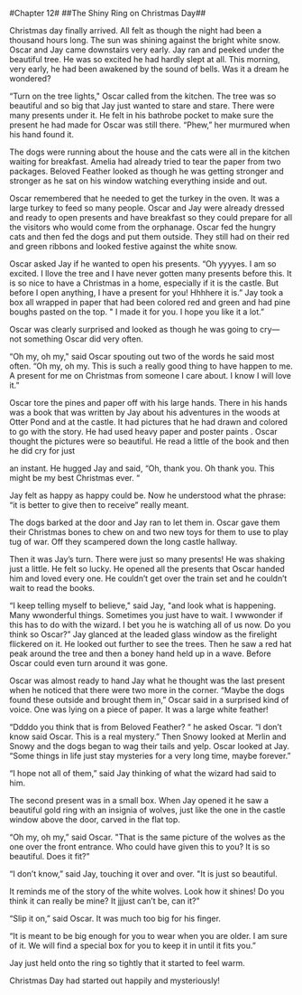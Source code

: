 #Chapter 12#
##The Shiny Ring on Christmas Day##

Christmas day finally arrived. All felt as though the night had been a thousand hours long. The sun was shining against the bright white snow. Oscar and Jay came downstairs very early. Jay ran and peeked under the beautiful tree. He was so excited he had hardly slept at all. This morning, very early, he had been awakened by the sound of bells. Was it a dream he wondered?

“Turn on the tree lights," Oscar called from the kitchen. The tree was so beautiful and so big that Jay just wanted to stare and stare. There were many presents under it. He felt in his bathrobe pocket to make sure the present he had made for Oscar was still there. “Phew,” her murmured when his hand found it.

The dogs were running about the house and the cats were all in the kitchen waiting for breakfast. Amelia had already tried to tear the paper from two packages. Beloved Feather looked as though he was getting stronger and stronger as he sat on his window watching everything inside and out.

Oscar remembered that he needed to get the turkey in the oven. It was a large turkey to feed so many people. Oscar and Jay were already dressed and ready to open presents and have breakfast so they could prepare for all the visitors who would come from the orphanage. Oscar fed the hungry cats and then fed the dogs and put them outside. They still had on their red and green ribbons and looked festive against the white snow.

Oscar asked Jay if he wanted to open his presents. “Oh yyyyes. I am so excited. I llove the tree and I have never gotten many presents before this. It is so nice to have a Christmas in a home, especially if it is the castle. But before I open anything, I have a present for you! Hhhhere it is.” Jay took a box all wrapped in paper that had been colored red and green and had pine boughs pasted on the top. " I made it for you. I hope you like it a lot.”

Oscar was clearly surprised and looked as though he was going to cry— not something Oscar did very often.

“Oh my, oh my," said Oscar spouting out two of the words he said most often. “Oh my, oh my. This is such a really good thing to have happen to me. A present for me on Christmas from someone I care about. I know I will love it.”

Oscar tore the pines and paper off with his large hands. There in his hands was a book that was written by Jay about his adventures in the woods at Otter Pond and at the castle. It had pictures that he had drawn and colored to go with the story. He had used heavy paper and poster paints . Oscar thought the pictures were so beautiful. He read a little of the book and then he did cry for just

an instant. He hugged Jay and said, “Oh, thank you. Oh thank you. This might be my best Christmas ever. “

Jay felt as happy as happy could be. Now he understood what the phrase: “it is better to give then to receive” really meant.

The dogs barked at the door and Jay ran to let them in. Oscar gave them their Christmas bones to chew on and two new toys for them to use to play tug of war. Off they scampered down the long castle hallway.

Then it was Jay’s turn. There were just so many presents! He was shaking just a little. He felt so lucky. He opened all the presents that Oscar handed him and loved every one. He couldn’t get over the train set and he couldn’t wait to read the books.

“I keep telling myself to believe," said Jay, "and look what is happening. Many wwonderful things. Sometimes you just have to wait. I wwwonder if this has to do with the wizard. I bet you he is watching all of us now. Do you think so Oscar?” Jay glanced at the leaded glass window as the firelight flickered on it. He looked out further to see the trees. Then he saw a red hat peak around the tree and then a boney hand held up in a wave. Before Oscar could even turn around it was gone.

Oscar was almost ready to hand Jay what he thought was the last present when he noticed that there were two more in the corner. “Maybe the dogs found these outside and brought them in,” Oscar said in a surprised kind of voice. One was lying on a piece of paper. It was a large white feather!

“Ddddo you think that is from Beloved Feather? “ he asked Oscar. “I don’t know said Oscar. This is a real mystery.” Then Snowy looked at Merlin and Snowy and the dogs began to wag their tails and yelp. Oscar looked at Jay. “Some things in life just stay mysteries for a very long time, maybe forever.”

“I hope not all of them,” said Jay thinking of what the wizard had said to him.

The second present was in a small box. When Jay opened it he saw a beautiful gold ring with an insignia of wolves, just like the one in the castle window above the door, carved in the flat top.

“Oh my, oh my,” said Oscar. "That is the same picture of the wolves as the one over the front entrance. Who could have given this to you? It is so beautiful. Does it fit?”

“I don’t know,” said Jay, touching it over and over. "It is just so beautiful.

It reminds me of the story of the white wolves. Look how it shines! Do you think it can really be mine? It jjjust can’t be, can it?”

“Slip it on,” said Oscar. It was much too big for his finger.

“It is meant to be big enough for you to wear when you are older. I am sure of it. We will find a special box for you to keep it in until it fits you.”

Jay just held onto the ring so tightly that it started to feel warm.

Christmas Day had started out happily and mysteriously!
